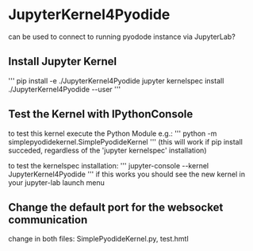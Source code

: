 # JupyterKernel4Pyodide
can be used to connect to running pyodode instance via JupyterLab?


## Install Jupyter Kernel

'''
pip install -e ./JupyterKernel4Pyodide
jupyter kernelspec install ./JupyterKernel4Pyodide --user
'''
    
## Test the Kernel with IPythonConsole 

to test this kernel execute the Python Module e.g.:
'''
python -m simplepyodidekernel.SimplePyodideKernel
'''
(this will work if pip install succeded, regardless of the 'jupyter kernelspec' installation)

to test the kernelspec installation:
'''
jupyter-console --kernel JupyterKernel4Pyodide
'''
if this works you should see the new kernel in your jupyter-lab launch menu


## Change the default port for the websocket communication
change in both files: SimplePyodideKernel.py, test.hmtl



    
   
    